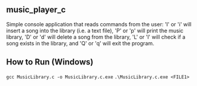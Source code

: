 ## music_player_c ##
Simple console application that reads commands from the user: 'I' or 'i' will insert a song into the library (i.e. a text file), 'P' or 'p' will print the music library, 'D' or 'd' will delete a song from the library, 'L' or 'l' will check if a song exists in the library, and 'Q' or 'q' will exit the program. 

## How to Run (Windows) ##
`gcc MusicLibrary.c -o MusicLibrary.c.exe`
`.\MusicLibrary.c.exe <FILE1>`
